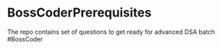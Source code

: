 # BossCoderPrerequisites
The repo contains set of questions to get ready for advanced DSA batch #BossCoder
